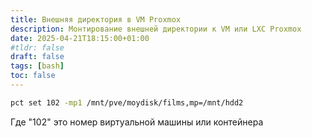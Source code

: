 ```yaml
---
title: Внешняя директория в VM Proxmox
description: Монтирование внешней директории к VM или LXC Proxmox
date: 2025-04-21T18:15:00+01:00
#tldr: false
draft: false
tags: [bash] 
toc: false
---
```


```bash
pct set 102 -mp1 /mnt/pve/moydisk/films,mp=/mnt/hdd2
```

Где "102" это номер виртуальной машины или контейнера